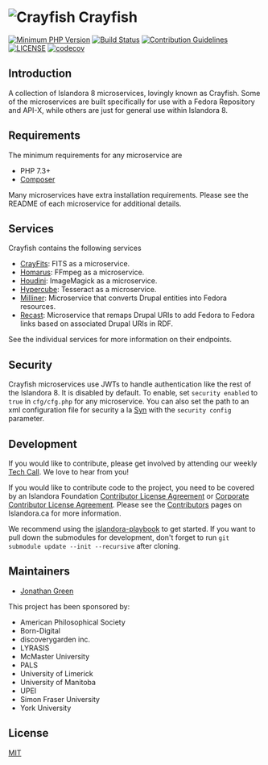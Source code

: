 # ![Crayfish](https://cloud.githubusercontent.com/assets/2371345/15409657/2dfb463a-1dec-11e6-9089-06df94ef3f37.png) Crayfish

[![Minimum PHP Version](https://img.shields.io/badge/php-%3E%3D%207.3-8892BF.svg?style=flat-square)](https://php.net/)
[![Build Status](https://github.com/islandora/crayfish/actions/workflows/build-dev.yml/badge.svg)](https://github.com/Islandora/Crayfish/actions)
[![Contribution Guidelines](http://img.shields.io/badge/CONTRIBUTING-Guidelines-blue.svg)](./CONTRIBUTING.md)
[![LICENSE](https://img.shields.io/badge/license-MIT-blue.svg?style=flat-square)](./LICENSE)
[![codecov](https://codecov.io/gh/Islandora/Crayfish/branch/dev/graphs/badge.svg?branch=dev)](https://codecov.io/gh/Islandora/Crayfish)

## Introduction

A collection of Islandora 8 microservices, lovingly known as Crayfish.  Some of the microservices are built specifically for use with a Fedora Repository and API-X, while others are just for general use within Islandora 8.

## Requirements

The minimum requirements for any microservice are

* PHP 7.3+
* [Composer](https://getcomposer.org/)

Many microservices have extra installation requirements.  Please see the README of each microservice for additional details.

## Services

Crayfish contains the following services

* [CrayFits](./CrayFits): FITS as a microservice.
* [Homarus](./Homarus): FFmpeg as a microservice.
* [Houdini](./Houdini): ImageMagick as a microservice.
* [Hypercube](./Hypercube): Tesseract as a microservice.
* [Milliner](./Milliner): Microservice that converts Drupal entities into Fedora resources.
* [Recast](./Recast): Microservice that remaps Drupal URIs to add Fedora to Fedora links based on associated Drupal URIs in RDF.

See the individual services for more information on their endpoints.

## Security

Crayfish microservices use JWTs to handle authentication like the rest of the Islandora 8.
It is disabled by default. To enable, set `security enabled` to `true` in `cfg/cfg.php` for any microservice.
You can also set the path to an xml configuration file for security a la [Syn][9] with the `security config` parameter.

## Development

If you would like to contribute, please get involved by attending our weekly 
[Tech Call][5]. We love to hear from you!

If you would like to contribute code to the project, you need to be covered by 
an Islandora Foundation [Contributor License Agreement][6] or 
[Corporate Contributor License Agreement][7]. Please see the 
[Contributors][8] pages on Islandora.ca for more information.

We recommend using the [islandora-playbook][10] to get started. If you want to pull down the submodules for development, don't forget to run `git submodule update --init --recursive` after cloning.


## Maintainers

* [Jonathan Green](https://github.com/jonathangreen)

This project has been sponsored by:

* American Philosophical Society
* Born-Digital
* discoverygarden inc.
* LYRASIS
* McMaster University
* PALS
* University of Limerick
* University of Manitoba
* UPEI
* Simon Fraser University
* York University


## License

[MIT](https://opensource.org/licenses/MIT)

[5]: https://github.com/Islandora/documentation/wiki
[6]: http://islandora.ca/sites/default/files/islandora_cla.pdf
[7]: http://islandora.ca/sites/default/files/islandora_ccla.pdf
[8]: http://islandora.ca/resources/contributors
[9]: https://github.com/Islandora/Syn/blob/main/conf/syn-settings.example.xml
[10]: https://github.com/Islandora-Devops/islandora-playbook
